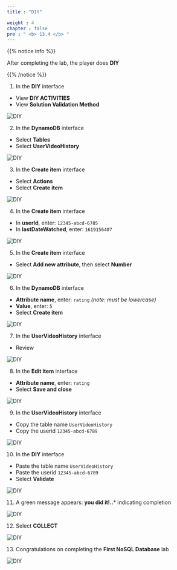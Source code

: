 ```yaml
---
title : "DIY"

weight : 4
chapter : false
pre : " <b> 13.4 </b> "
---
```


{{% notice info %}}

After completing the lab, the player does **DIY**

{{% /notice %}}

1. In the **DIY** interface

- View **DIY ACTIVITIES**
- View **Solution Validation Method**

![DIY](/images/13-nosqldatabase/13.4-diy/1-diy.png)

2. In the **DynamoDB** interface
- Select **Tables**
- Select **UserVideoHistory**

![DIY](/images/13-nosqldatabase/13.4-diy/2-diy.png)

3. In the **Create item** interface
- Select **Actions**
- Select **Create item**

![DIY](/images/13-nosqldatabase/13.4-diy/3-diy.png)

4. In the **Create item** interface
- In **userId**, enter: ```12345-abcd-6785```
- In **lastDateWatched**, enter: ```1619156407```

![DIY](/images/13-nosqldatabase/13.4-diy/4-diy.png)

5. In the **Create item** interface
- Select **Add new attribute**, then select **Number**

![DIY](/images/13-nosqldatabase/13.4-diy/5-diy.png)

6. In the **DynamoDB** interface
- **Attribute name**, enter: ```rating``` *(note: must be lowercase)*
- **Value**, enter: ```5```
- Select **Create item**

![DIY](/images/13-nosqldatabase/13.4-diy/6-diy.png)

7. In the **UserVideoHistory** interface
- Review

![DIY](/images/13-nosqldatabase/13.4-diy/7-diy.png)

8. In the **Edit item** interface
- **Attribute name**, enter: ```rating```
- Select **Save and close**

![DIY](/images/13-nosqldatabase/13.4-diy/8-diy.png)

9. In the **UserVideoHistory** interface
- Copy the table name ```UserVideoHistory```
- Copy the userid ```12345-abcd-6789```

![DIY](/images/13-nosqldatabase/13.4-diy/9-diy.png)

10. In the **DIY** interface
- Paste the table name ```UserVideoHistory```
- Paste the userid ```12345-abcd-6789```
- Select **Validate**

![DIY](/images/13-nosqldatabase/13.4-diy/10-diy.png)

11. A green message appears: **you did it!..*** indicating completion

![DIY](/images/13-nosqldatabase/13.4-diy/11-diy.png)

12. Select **COLLECT**

![DIY](/images/13-nosqldatabase/13.4-diy/12-diy.png)

13. Congratulations on completing the **First NoSQL Database** lab

![DIY](/images/13-nosqldatabase/13.4-diy/13-diy.png)